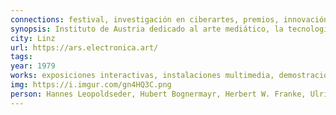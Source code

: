 ```yaml
---
connections: festival, investigación en ciberartes, premios, innovación tecnológica, laboratorio artístico-científico
synopsis: Instituto de Austria dedicado al arte mediático, la tecnología y la sociedad; organiza un festival anual, tiene un centro permanente con exposiciones interactivas, un laboratorio de investigación (FutureLab) y otorga los prestigiosos Prix Ars Electronica.
city: Linz
url: https://ars.electronica.art/
tags:
year: 1979
works: exposiciones interactivas, instalaciones multimedia, demostraciones tecnológicas, proyectos de colaboración entre artistas, científicos y tecnólogos.
img: https://i.imgur.com/gn4HQ3C.png
person: Hannes Leopoldseder, Hubert Bognermayr, Herbert W. Franke, Ulrich Rützel
---
```



